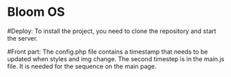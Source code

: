 # Bloom OS

#Deploy:
To install the project, you need to clone the repository and start the server.

#Front part:
The config.php file contains a timestamp that needs to be updated when styles and img change. The second timestep is in the main.js file. It is needed for the sequence on the main page.
